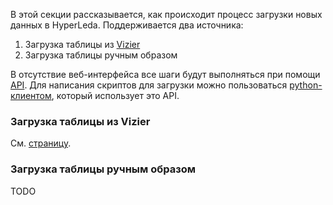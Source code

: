 В этой секции рассказывается, как происходит процесс загрузки новых данных в HyperLeda. Поддерживается два источника:

1. Загрузка таблицы из [Vizier](https://vizier.cds.unistra.fr/viz-bin/VizieR)
2. Загрузка таблицы ручным образом

В отсутствие веб-интерфейса все шаги будут выполняться при помощи [API](../openapi.md). Для написания скриптов для загрузки можно пользоваться [python-клиентом](https://github.com/HyperLEDA/client), который использует это API.

### Загрузка таблицы из Vizier

См. [страницу](./vizier.md).

### Загрузка таблицы ручным образом

TODO